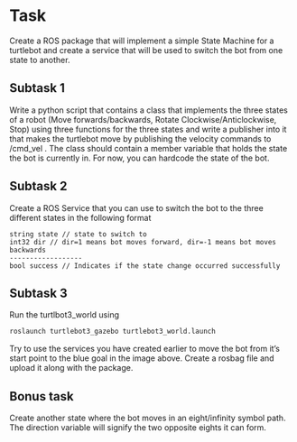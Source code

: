 # Task

Create a ROS package that will implement a simple State Machine for a turtlebot and create a service that will be used to switch the bot from one state to another.

## Subtask 1

Write a python script that contains a class that implements the three states of a robot (Move forwards/backwards, Rotate Clockwise/Anticlockwise, Stop) using three functions for the three states and write a publisher into it that makes the turtlebot move by publishing the velocity commands to /cmd_vel . The class should contain a member variable that holds the state the bot is currently in. For now, you can hardcode the state of the bot.

## Subtask 2

Create a ROS Service that you can use to switch the bot to the three different states in the following format

```code
string state // state to switch to
int32 dir // dir=1 means bot moves forward, dir=-1 means bot moves backwards
------------------
bool success // Indicates if the state change occurred successfully
```

## Subtask 3

Run the turtlbot3_world using

```bash
roslaunch turtlebot3_gazebo turtlebot3_world.launch
```

Try to use the services you have created earlier to move the bot from it’s start point to the blue goal in the image above. Create a rosbag file and upload it along with the package.

## Bonus task

Create another state where the bot moves in an eight/infinity symbol path. The direction variable will signify the two opposite eights it can form.
